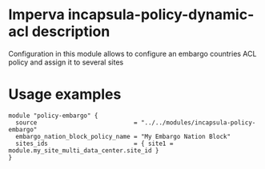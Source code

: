 # Imperva incapsula-policy-dynamic-acl description

Configuration in this module allows to configure an embargo countries ACL policy and assign it to several sites


# Usage examples

```hcl
module "policy-embargo" {
  source                           = "../../modules/incapsula-policy-embargo"
  embargo_nation_block_policy_name = "My Embargo Nation Block"
  sites_ids                        = { site1 = module.my_site_multi_data_center.site_id }
}